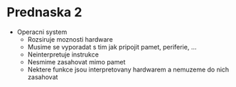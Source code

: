 # Prednaska 2
- Operacni system
  - Rozsiruje moznosti hardware
  - Musime se vyporadat s tim jak pripojit pamet, periferie, ...
  - Neinterpretuje instrukce
  - Nesmime zasahovat mimo pamet
  - Nektere funkce jsou interpretovany hardwarem a nemuzeme do nich zasahovat
